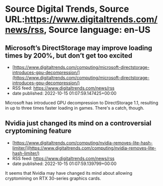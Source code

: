# Source Digital Trends, Source URL:https://www.digitaltrends.com/news/rss, Source language: en-US

## Microsoft’s DirectStorage may improve loading times by 200%, but don’t get too excited
 - [https://www.digitaltrends.com/computing/microsoft-directstorage-introduces-gpu-decompression/](https://www.digitaltrends.com/computing/microsoft-directstorage-introduces-gpu-decompression/)
 - RSS feed: https://www.digitaltrends.com/news/rss
 - date published: 2022-10-15 01:07:59.147425+00:00

Microsoft has introduced GPU decompression to DirectStorage 1.1, resulting in up to three times faster loading in games. There's a catch, though.

## Nvidia just changed its mind on a controversial cryptomining feature
 - [https://www.digitaltrends.com/computing/nvidia-removes-lite-hash-limiter/](https://www.digitaltrends.com/computing/nvidia-removes-lite-hash-limiter/)
 - RSS feed: https://www.digitaltrends.com/news/rss
 - date published: 2022-10-15 01:07:59.139799+00:00

It seems that Nvidia may have changed its mind about allowing cryptomining on RTX 30-series graphics cards.
